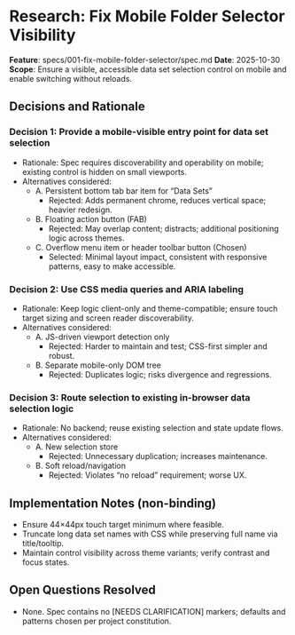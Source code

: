 # Research: Fix Mobile Folder Selector Visibility

**Feature**: specs/001-fix-mobile-folder-selector/spec.md
**Date**: 2025-10-30
**Scope**: Ensure a visible, accessible data set selection control on mobile and enable switching without reloads.

## Decisions and Rationale

### Decision 1: Provide a mobile-visible entry point for data set selection
- Rationale: Spec requires discoverability and operability on mobile; existing control is hidden on small viewports.
- Alternatives considered:
  - A. Persistent bottom tab bar item for “Data Sets”
    - Rejected: Adds permanent chrome, reduces vertical space; heavier redesign.
  - B. Floating action button (FAB)
    - Rejected: May overlap content; distracts; additional positioning logic across themes.
  - C. Overflow menu item or header toolbar button (Chosen)
    - Selected: Minimal layout impact, consistent with responsive patterns, easy to make accessible.

### Decision 2: Use CSS media queries and ARIA labeling
- Rationale: Keep logic client-only and theme-compatible; ensure touch target sizing and screen reader discoverability.
- Alternatives considered:
  - A. JS-driven viewport detection only
    - Rejected: Harder to maintain and test; CSS-first simpler and robust.
  - B. Separate mobile-only DOM tree
    - Rejected: Duplicates logic; risks divergence and regressions.

### Decision 3: Route selection to existing in-browser data selection logic
- Rationale: No backend; reuse existing selection and state update flows.
- Alternatives considered:
  - A. New selection store
    - Rejected: Unnecessary duplication; increases maintenance.
  - B. Soft reload/navigation
    - Rejected: Violates “no reload” requirement; worse UX.

## Implementation Notes (non-binding)
- Ensure 44×44px touch target minimum where feasible.
- Truncate long data set names with CSS while preserving full name via title/tooltip.
- Maintain control visibility across theme variants; verify contrast and focus states.

## Open Questions Resolved
- None. Spec contains no [NEEDS CLARIFICATION] markers; defaults and patterns chosen per project constitution.